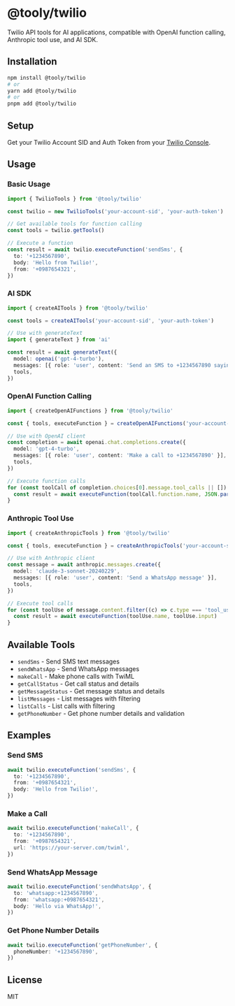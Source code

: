 # @tooly/twilio

Twilio API tools for AI applications, compatible with OpenAI function calling, Anthropic tool use, and AI SDK.

## Installation

```bash
npm install @tooly/twilio
# or
yarn add @tooly/twilio
# or
pnpm add @tooly/twilio
```

## Setup

Get your Twilio Account SID and Auth Token from your [Twilio Console](https://console.twilio.com/).

## Usage

### Basic Usage

```typescript
import { TwilioTools } from '@tooly/twilio'

const twilio = new TwilioTools('your-account-sid', 'your-auth-token')

// Get available tools for function calling
const tools = twilio.getTools()

// Execute a function
const result = await twilio.executeFunction('sendSms', {
  to: '+1234567890',
  body: 'Hello from Twilio!',
  from: '+0987654321',
})
```

### AI SDK

```typescript
import { createAITools } from '@tooly/twilio'

const tools = createAITools('your-account-sid', 'your-auth-token')

// Use with generateText
import { generateText } from 'ai'

const result = await generateText({
  model: openai('gpt-4-turbo'),
  messages: [{ role: 'user', content: 'Send an SMS to +1234567890 saying hello' }],
  tools,
})
```

### OpenAI Function Calling

```typescript
import { createOpenAIFunctions } from '@tooly/twilio'

const { tools, executeFunction } = createOpenAIFunctions('your-account-sid', 'your-auth-token')

// Use with OpenAI client
const completion = await openai.chat.completions.create({
  model: 'gpt-4-turbo',
  messages: [{ role: 'user', content: 'Make a call to +1234567890' }],
  tools,
})

// Execute function calls
for (const toolCall of completion.choices[0].message.tool_calls || []) {
  const result = await executeFunction(toolCall.function.name, JSON.parse(toolCall.function.arguments))
}
```

### Anthropic Tool Use

```typescript
import { createAnthropicTools } from '@tooly/twilio'

const { tools, executeFunction } = createAnthropicTools('your-account-sid', 'your-auth-token')

// Use with Anthropic client
const message = await anthropic.messages.create({
  model: 'claude-3-sonnet-20240229',
  messages: [{ role: 'user', content: 'Send a WhatsApp message' }],
  tools,
})

// Execute tool calls
for (const toolUse of message.content.filter((c) => c.type === 'tool_use')) {
  const result = await executeFunction(toolUse.name, toolUse.input)
}
```

## Available Tools

- `sendSms` - Send SMS text messages
- `sendWhatsApp` - Send WhatsApp messages
- `makeCall` - Make phone calls with TwiML
- `getCallStatus` - Get call status and details
- `getMessageStatus` - Get message status and details
- `listMessages` - List messages with filtering
- `listCalls` - List calls with filtering
- `getPhoneNumber` - Get phone number details and validation

## Examples

### Send SMS

```typescript
await twilio.executeFunction('sendSms', {
  to: '+1234567890',
  from: '+0987654321',
  body: 'Hello from Twilio!',
})
```

### Make a Call

```typescript
await twilio.executeFunction('makeCall', {
  to: '+1234567890',
  from: '+0987654321',
  url: 'https://your-server.com/twiml',
})
```

### Send WhatsApp Message

```typescript
await twilio.executeFunction('sendWhatsApp', {
  to: 'whatsapp:+1234567890',
  from: 'whatsapp:+0987654321',
  body: 'Hello via WhatsApp!',
})
```

### Get Phone Number Details

```typescript
await twilio.executeFunction('getPhoneNumber', {
  phoneNumber: '+1234567890',
})
```

## License

MIT
